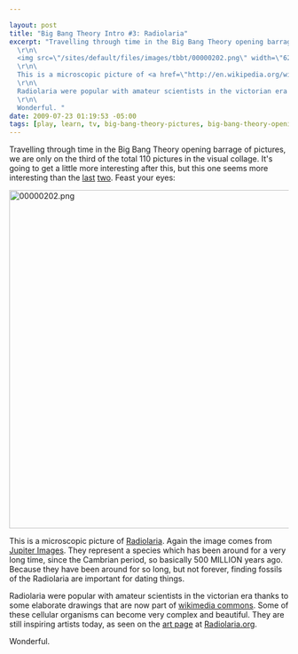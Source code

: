 ```yaml
--- 

layout: post
title: "Big Bang Theory Intro #3: Radiolaria"
excerpt: "Travelling through time in the Big Bang Theory opening barrage of pictures, we are only on the third of the total 110 pictures in the visual collage.   It's going to get a little more interesting after this, but this one seems more interesting than the <a href=\"http://base0.net/node/309\">last</a> <a href=\"http://base0.net/node/310\">two</a>.  Feast your eyes: \r\n\
  \r\n\
  <img src=\"/sites/default/files/images/tbbt/00000202.png\" width=\"624\" height=\"352\" alt=\"00000202.png\" />\r\n\
  \r\n\
  This is a microscopic picture of <a href=\"http://en.wikipedia.org/wiki/Radiolaria\">Radiolaria</a>.  Again the image comes from <a href=\"http://www.jupiterimages.com/popup2.aspx?navigationsubtype=itemdetails&itemID=23373250\">Jupiter Images</a>.   They represent a species which has been around for a very long time, since the Cambrian period, so basically 500 MILLION years ago.  Because they have been around for so long, but not forever, finding fossils of the Radiolaria are important for dating things.   \r\n\
  \r\n\
  Radiolaria were popular with amateur scientists in the victorian era thanks to some elaborate drawings that are now part of <a href=\"http://en.wikipedia.org/wiki/File:Haeckel_Phaeodaria_1.jpg\">wikimedia commons</a>.  Some of these cellular organisms can become very complex and beautiful.  They are still inspiring artists today, as seen on the <a href=\"http://www.radiolaria.org/arts.htm\">art page</a> at <a href=\"http://www.radiolaria.org/\">Radiolaria.org</a>. \r\n\
  \r\n\
  Wonderful. "
date: 2009-07-23 01:19:53 -05:00
tags: [play, learn, tv, big-bang-theory-pictures, big-bang-theory-opening]
---
```

Travelling through time in the Big Bang Theory opening barrage of pictures, we are only on the third of the total 110 pictures in the visual collage.   It's going to get a little more interesting after this, but this one seems more interesting than the <a href="http://base0.net/node/309">last</a> <a href="http://base0.net/node/310">two</a>.  Feast your eyes:

<img src="/wp-content/uploads/images/tbbt/00000202.png" alt="00000202.png" width="610" />

This is a microscopic picture of <a href="http://en.wikipedia.org/wiki/Radiolaria">Radiolaria</a>.  Again the image comes from <a href="http://www.jupiterimages.com/popup2.aspx?navigationsubtype=itemdetails&amp;itemID=23373250">Jupiter Images</a>.   They represent a species which has been around for a very long time, since the Cambrian period, so basically 500 MILLION years ago.  Because they have been around for so long, but not forever, finding fossils of the Radiolaria are important for dating things.

Radiolaria were popular with amateur scientists in the victorian era thanks to some elaborate drawings that are now part of <a href="http://en.wikipedia.org/wiki/File:Haeckel_Phaeodaria_1.jpg">wikimedia commons</a>.  Some of these cellular organisms can become very complex and beautiful.  They are still inspiring artists today, as seen on the <a href="http://www.radiolaria.org/arts.htm">art page</a> at <a href="http://www.radiolaria.org/">Radiolaria.org</a>.

Wonderful.
